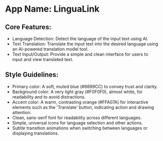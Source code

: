 # **App Name**: LinguaLink

## Core Features:

- Language Detection: Detect the language of the input text using AI.
- Text Translation: Translate the input text into the desired language using an AI-powered translation model tool.
- Text Input/Output: Provide a simple and clean interface for users to input and view translated text.

## Style Guidelines:

- Primary color: A soft, muted blue (#6699CC) to convey trust and clarity.
- Background color: A very light gray (#F0F0F0), almost white, for readability and to avoid distractions.
- Accent color: A warm, contrasting orange (#FFA07A) for interactive elements such as the 'Translate' button, indicating action and drawing attention.
- Clean, sans-serif font for readability across different languages.
- Simple, universal icons for language selection and other actions.
- Subtle transition animations when switching between languages or displaying translations.